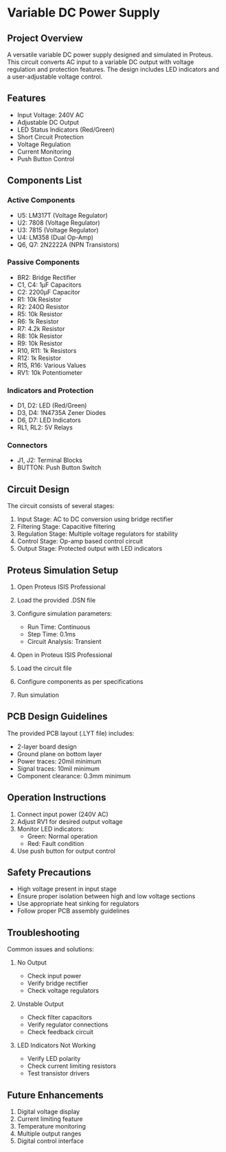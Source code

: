 # Variable DC Power Supply

## Project Overview
A versatile variable DC power supply designed and simulated in Proteus. This circuit converts AC input to a variable DC output with voltage regulation and protection features. The design includes LED indicators and a user-adjustable voltage control.

## Features
- Input Voltage: 240V AC
- Adjustable DC Output
- LED Status Indicators (Red/Green)
- Short Circuit Protection
- Voltage Regulation
- Current Monitoring
- Push Button Control

## Components List
### Active Components
- U5: LM317T (Voltage Regulator)
- U2: 7808 (Voltage Regulator)
- U3: 7815 (Voltage Regulator)
- U4: LM358 (Dual Op-Amp)
- Q6, Q7: 2N2222A (NPN Transistors)

### Passive Components
- BR2: Bridge Rectifier
- C1, C4: 1μF Capacitors
- C2: 2200μF Capacitor
- R1: 10k Resistor
- R2: 240Ω Resistor
- R5: 10k Resistor
- R6: 1k Resistor
- R7: 4.2k Resistor
- R8: 10k Resistor
- R9: 10k Resistor
- R10, R11: 1k Resistors
- R12: 1k Resistor
- R15, R16: Various Values
- RV1: 10k Potentiometer

### Indicators and Protection
- D1, D2: LED (Red/Green)
- D3, D4: 1N4735A Zener Diodes
- D6, D7: LED Indicators
- RL1, RL2: 5V Relays

### Connectors
- J1, J2: Terminal Blocks
- BUTTON: Push Button Switch

## Circuit Design
The circuit consists of several stages:
1. Input Stage: AC to DC conversion using bridge rectifier
2. Filtering Stage: Capacitive filtering
3. Regulation Stage: Multiple voltage regulators for stability
4. Control Stage: Op-amp based control circuit
5. Output Stage: Protected output with LED indicators

## Proteus Simulation Setup
1. Open Proteus ISIS Professional
2. Load the provided .DSN file
3. Configure simulation parameters:
   - Run Time: Continuous
   - Step Time: 0.1ms
   - Circuit Analysis: Transient



2. Open in Proteus ISIS Professional
3. Load the circuit file
4. Configure components as per specifications
5. Run simulation

## PCB Design Guidelines
The provided PCB layout (.LYT file) includes:
- 2-layer board design
- Ground plane on bottom layer
- Power traces: 20mil minimum
- Signal traces: 10mil minimum
- Component clearance: 0.3mm minimum

## Operation Instructions
1. Connect input power (240V AC)
2. Adjust RV1 for desired output voltage
3. Monitor LED indicators:
   - Green: Normal operation
   - Red: Fault condition
4. Use push button for output control

## Safety Precautions
- High voltage present in input stage
- Ensure proper isolation between high and low voltage sections
- Use appropriate heat sinking for regulators
- Follow proper PCB assembly guidelines

## Troubleshooting
Common issues and solutions:
1. No Output
   - Check input power
   - Verify bridge rectifier
   - Check voltage regulators

2. Unstable Output
   - Check filter capacitors
   - Verify regulator connections
   - Check feedback circuit

3. LED Indicators Not Working
   - Verify LED polarity
   - Check current limiting resistors
   - Test transistor drivers

## Future Enhancements
1. Digital voltage display
2. Current limiting feature
3. Temperature monitoring
4. Multiple output ranges
5. Digital control interface

